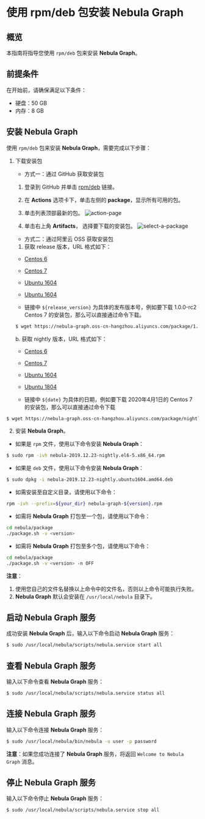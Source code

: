 # 使用 rpm/deb 包安装 **Nebula Graph**

## 概览

本指南将指导您使用 `rpm/deb` 包来安装 **Nebula Graph**。

## 前提条件

在开始前，请确保满足以下条件：

* 硬盘：50 GB
* 内存：8 GB

## 安装 **Nebula Graph**

使用 `rpm/deb` 包来安装 **Nebula Graph**，需要完成以下步骤：

1. 下载安装包

   * 方式一：通过 GitHub 获取安装包

    1. 登录到 GitHub 并单击 [rpm/deb](https://github.com/vesoft-inc/nebula/actions) 链接。

    2. 在 **Actions** 选项卡下，单击左侧的 **package**，显示所有可用的包。

    3. 单击列表顶部最新的包。
    ![action-page](https://user-images.githubusercontent.com/40747875/71390992-59d1be80-263d-11ea-9d61-1d7fbeb1d8c5.png)

    4. 单击右上角 **Artifacts**， 选择要下载的安装包。
    ![select-a-package](https://user-images.githubusercontent.com/40747875/71389414-415ea580-2637-11ea-8930-eaef1e8a5d17.png)

   * 方式二：通过阿里云 OSS 获取安装包

    1. 获取 release 版本，URL 格式如下：

     * [Centos 6](https://nebula-graph.oss-cn-hangzhou.aliyuncs.com/package/${release_version}/nebula-${release_version}.el6-5.x86_64.rpm)

     * [Centos 7](https://nebula-graph.oss-cn-hangzhou.aliyuncs.com/package/${release_version}/nebula-${release_version}.el7-5.x86_64.rpm)

     * [Ubuntu 1604](https://nebula-graph.oss-cn-hangzhou.aliyuncs.com/package/${release_version}/nebula-${release_version}.ubuntu1604.amd64.deb)

     * [Ubuntu 1604](https://nebula-graph.oss-cn-hangzhou.aliyuncs.com/package/${release_version}/nebula-${release_version}.ubuntu1804.amd64.deb)

     * 链接中 `${release_version}` 为具体的发布版本号，例如要下载 1.0.0-rc2 Centos 7 的安装包，那么可以直接通过命令下载。

     ```bash
     $ wget https://nebula-graph.oss-cn-hangzhou.aliyuncs.com/package/1.0.0-rc2/nebula-1.0.0-rc2.el7-5.x86_64.rpm
     ```

    b. 获取 nightly 版本，URL 格式如下：

     * [Centos 6](https://nebula-graph.oss-cn-hangzhou.aliyuncs.com/package/nightly/${date}/nebula-${date}-nightly.el6-5.x86_64.rpm)

     * [Centos 7](https://nebula-graph.oss-cn-hangzhou.aliyuncs.com/package/nightly/${date}/nebula-${date}-nightly.el7-5.x86_64.rpm)

     * [Ubuntu 1604](https://nebula-graph.oss-cn-hangzhou.aliyuncs.com/package/nightly/${date}/nebula-${date}-nightly.ubuntu1604.amd64.deb)

     * [Ubuntu 1804](https://nebula-graph.oss-cn-hangzhou.aliyuncs.com/package/nightly/${date}/nebula-${date}-nightly.ubuntu1804.amd64.deb)

     * 链接中 `${date}` 为具体的日期，例如要下载 2020年4月1日的 Centos 7 的安装包，那么可以直接通过命令下载

  ```bash
  $ wget https://nebula-graph.oss-cn-hangzhou.aliyuncs.com/package/nightly/2020.04.01/nebula-2020.04.01-nightly.el7-5.x86_64.rpm
  ```

2. 安装 **Nebula Graph**。

* 如果是 `rpm` 文件，使用以下命令安装 **Nebula Graph**：

```bash
$ sudo rpm -ivh nebula-2019.12.23-nightly.el6-5.x86_64.rpm
```

* 如果是 `deb` 文件，使用以下命令安装 **Nebula Graph**：

```bash
$ sudo dpkg -i nebula-2019.12.23-nightly.ubuntu1604.amd64.deb
```

* 如需安装至自定义目录，请使用以下命令：

```bash
rpm -ivh --prefix=${your_dir} nebula-graph-${version}.rpm
```

* 如需将 **Nebula Graph** 打包至一个包，请使用以下命令：

```bash
cd nebula/package
./package.sh -v <version>
```

* 如需将 **Nebula Graph** 打包至多个包，请使用以下命令：

```bash
cd nebula/package
./package.sh -v <version> -n OFF
```

**注意**：

1. 使用您自己的文件名替换以上命令中的文件名，否则以上命令可能执行失败。
2. **Nebula Graph** 默认会安装在 `/usr/local/nebula` 目录下。

## 启动 **Nebula Graph** 服务

成功安装 **Nebula Graph** 后，输入以下命令启动 **Nebula Graph** 服务：

```bash
$ sudo /usr/local/nebula/scripts/nebula.service start all
```

## 查看 **Nebula Graph** 服务

输入以下命令查看 **Nebula Graph** 服务：

```bash
$ sudo /usr/local/nebula/scripts/nebula.service status all
```

## 连接 **Nebula Graph** 服务

输入以下命令连接 **Nebula Graph** 服务：

```bash
$ sudo /usr/local/nebula/bin/nebula -u user -p password
```

**注意**：如果您成功连接了 **Nebula Graph** 服务，将返回 `Welcome to Nebula Graph` 消息。

## 停止 **Nebula Graph** 服务

输入以下命令停止 **Nebula Graph** 服务：

```bash
$ sudo /usr/local/nebula/scripts/nebula.service stop all
```
